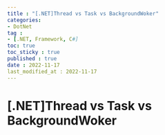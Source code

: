 ```yaml
---
title : "[.NET]Thread vs Task vs BackgroundWoker"
categories:
- DotNet
tag :
- [.NET, Framework, C#]
toc: true
toc_sticky : true
published : true
date : 2022-11-17
last_modified_at : 2022-11-17
---
```




# [.NET]Thread vs Task vs BackgroundWoker

